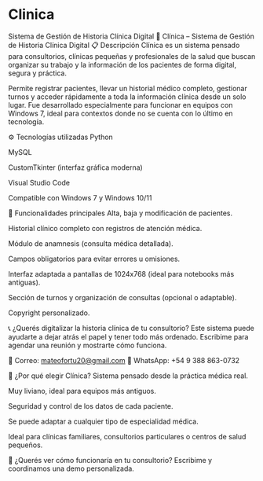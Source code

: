 # Clinica
Sistema de Gestión de Historia Clínica Digital
🔵 Clínica – Sistema de Gestión de Historia Clínica Digital
📋 Descripción
Clínica es un sistema pensado para consultorios, clínicas pequeñas y profesionales de la salud que buscan organizar su trabajo y la información de los pacientes de forma digital, segura y práctica.

Permite registrar pacientes, llevar un historial médico completo, gestionar turnos y acceder rápidamente a toda la información clínica desde un solo lugar. Fue desarrollado especialmente para funcionar en equipos con Windows 7, ideal para contextos donde no se cuenta con lo último en tecnología.

⚙️ Tecnologías utilizadas
Python

MySQL

CustomTkinter (interfaz gráfica moderna)

Visual Studio Code

Compatible con Windows 7 y Windows 10/11

🔑 Funcionalidades principales
Alta, baja y modificación de pacientes.

Historial clínico completo con registros de atención médica.

Módulo de anamnesis (consulta médica detallada).

Campos obligatorios para evitar errores u omisiones.

Interfaz adaptada a pantallas de 1024x768 (ideal para notebooks más antiguas).

Sección de turnos y organización de consultas (opcional o adaptable).

Copyright personalizado.

📞 ¿Querés digitalizar la historia clínica de tu consultorio?
Este sistema puede ayudarte a dejar atrás el papel y tener todo más ordenado. Escribime para agendar una reunión y mostrarte cómo funciona.

📧 Correo: mateofortu20@gmail.com
📱 WhatsApp: +54 9 388 863-0732

🚀 ¿Por qué elegir Clínica?
Sistema pensado desde la práctica médica real.

Muy liviano, ideal para equipos más antiguos.

Seguridad y control de los datos de cada paciente.

Se puede adaptar a cualquier tipo de especialidad médica.

Ideal para clínicas familiares, consultorios particulares o centros de salud pequeños.

💬 ¿Querés ver cómo funcionaría en tu consultorio?
Escribime y coordinamos una demo personalizada.
